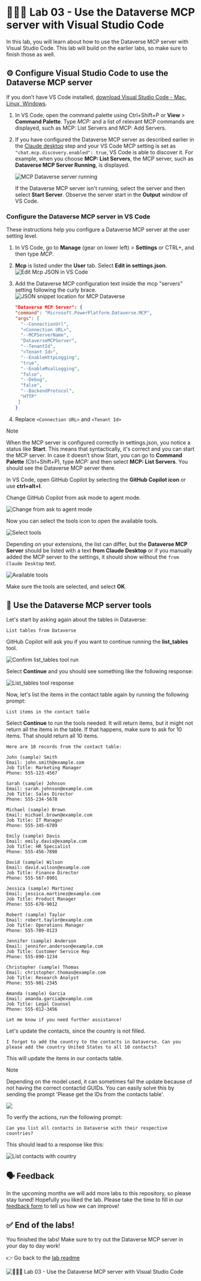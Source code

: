 # 🧑🏽‍💻 Lab 03 - Use the Dataverse MCP server with Visual Studio Code

In this lab, you will learn about how to use the Dataverse MCP server with Visual Studio Code. This lab will build on the earlier labs, so make sure to finish those as well.

## ⚙️ Configure Visual Studio Code to use the Dataverse MCP server

If you don’t have VS Code installed, [download Visual Studio Code - Mac, Linux, Windows](https://code.visualstudio.com/download).

1. In VS Code, open the command palette using Ctrl+Shift+P or **View** > **Command Palette**. Type *MCP:* and a list of relevant MCP commands are displayed, such as MCP: List Servers and MCP: Add Servers.  
1. If you have configured the Dataverse MCP server as described earlier in the [Claude desktop](#configure-and-use-the-dataverse-mcp-server-in-claude) step and your VS Code MCP setting is set as `"chat.mcp.discovery.enabled": true`, VS Code is able to discover it. For example, when you choose **MCP: List Servers**, the MCP server, such as **Dataverse MCP Server Running**, is displayed.

   ![MCP Dataverse server running](./assets/mcp-server-running.png)

   If the Dataverse MCP server isn't running, select the server and then select **Start Server**. Observe the server start in the **Output** window of VS Code.

### Configure the Dataverse MCP server in VS Code

These instructions help you configure a Dataverse MCP server at the user setting level.

1. In VS Code, go to **Manage** (gear on lower left) > **Settings** or CTRL+, and then type *MCP*.
1. **Mcp** is listed under the **User** tab. Select **Edit in settings.json**.
   ![Edit Mcp JSON in VS Code](./assets/mcp-edit-vsc.png)
1. Add the Dataverse MCP configuration text inside the mcp "servers" setting following the curly brace.
   ![JSON snippet location for MCP Dataverse](./assets/mcp-dataverse-json.png)

   ```json
   "Dataverse MCP Server": {
   "command": "Microsoft.PowerPlatform.Dataverse.MCP",
   "args": [
     "--ConnectionUrl",
     "<Connection URL>",
     "--MCPServerName",
     "DataverseMCPServer",
     "--TenantId",
     "<Tenant Id>",
     "--EnableHttpLogging",
     "true",
     "--EnableMsalLogging",
     "false",
     "--Debug",
     "false",
     "--BackendProtocol",
     "HTTP"
    ]
   }
   ```

1. Replace `<Connection URL>` and `<Tenant Id>`

> [!NOTE]
> When the MCP server is configured correctly in settings.json, you notice a status like **Start**. This means that syntactically, it's correct and you can start the MCP server. In case it doesn’t show Start, you can go to **Command Palette** (Ctrl+Shift+P), type *MCP:* and then select **MCP: List Servers**. You should see the Dataverse MCP server there.

In VS Code, open GitHub Copilot by selecting the **GitHub Copilot icon** or use **ctrl+alt+I**.

Change GitHub Copilot from ask mode to agent mode.

![Change from ask to agent mode](./assets/change-ask-agent-mode.png)

Now you can select the tools icon to open the available tools.

![Select tools](./assets/select-tools.png)

Depending on your extensions, the list can differ, but the **Dataverse MCP Server** should be listed with a text **from Claude Desktop** or if you manually added the MCP server to the settings, it should show without the `from Claude Desktop` text.

![Available tools](./assets/available-tools.png)

Make sure the tools are selected, and select **OK**.

## 🧠 Use the Dataverse MCP server tools

Let's start by asking again about the tables in Dataverse:

```
List tables from Dataverse
```

GitHub Copilot will ask you if you want to continue running the **list_tables** tool. 

![Confirm list_tables tool run](./assets/confirm-tool-run.png)

Select **Continue** and you should see something like the following response:

![List_tables tool response](./assets/list-tables-response.png)

Now, let's list the items in the contact table again by running the following prompt:

```
List items in the contact table
```

Select **Continue** to run the tools needed. It will return items, but it might not return all the items in the table. If that happens, make sure to ask for 10 items. That should return all 10 items.

```
Here are 10 records from the contact table:

John (sample) Smith
Email: john.smith@example.com
Job Title: Marketing Manager
Phone: 555-123-4567

Sarah (sample) Johnson
Email: sarah.johnson@example.com
Job Title: Sales Director
Phone: 555-234-5678

Michael (sample) Brown
Email: michael.brown@example.com
Job Title: IT Manager
Phone: 555-345-6789

Emily (sample) Davis
Email: emily.davis@example.com
Job Title: HR Specialist
Phone: 555-456-7890

David (sample) Wilson
Email: david.wilson@example.com
Job Title: Finance Director
Phone: 555-567-8901

Jessica (sample) Martinez
Email: jessica.martinez@example.com
Job Title: Product Manager
Phone: 555-678-9012

Robert (sample) Taylor
Email: robert.taylor@example.com
Job Title: Operations Manager
Phone: 555-789-0123

Jennifer (sample) Anderson
Email: jennifer.anderson@example.com
Job Title: Customer Service Rep
Phone: 555-890-1234

Christopher (sample) Thomas
Email: christopher.thomas@example.com
Job Title: Research Analyst
Phone: 555-901-2345

Amanda (sample) Garcia
Email: amanda.garcia@example.com
Job Title: Legal Counsel
Phone: 555-012-3456

Let me know if you need further assistance!
```

Let's update the contacts, since the country is not filled.

```
I forgot to add the country to the contacts in Dataverse. Can you please add the country United States to all 10 contacts?
```

This will update the items in our contacts table.

> [!NOTE]
> Depending on the model used, it can sometimes fail the update because of not having the correct contactid GUIDs. You can easily solve this by sending the prompt 'Please get the IDs from the contacts table'.

![](./assets/updated-items.png)

To verify the actions, run the following prompt:

```
Can you list all contacts in Dataverse with their respective countries?
```

This should lead to a response like this:

![List contacts with country](./assets/list-items-country.png)

## 🗣️ Feedback

In the upcoming months we will add more labs to this repository, so please stay tuned! Hopefully you liked the lab. Please take the time to fill in our [feedback form](https://aka.ms/Dataverse/MCP/Lab/Feedback) to tell us how we can improve!

## ✅ End of the labs!

You finished the labs! Make sure to try out the Dataverse MCP server in your day to day work!

👉 Go back to the [lab readme](../README.md)

![🧑🏽‍💻 Lab 03 - Use the Dataverse MCP server with Visual Studio Code](https://m365-visitor-stats.azurewebsites.net/?resource=https://github.com/microsoft/Dataverse-MCP/tree/main/lab03)

